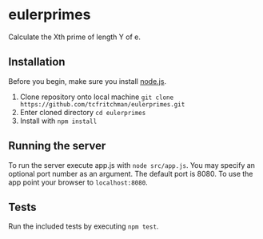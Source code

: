 # eulerprimes
Calculate the Xth prime of length Y of e.

## Installation
Before you begin, make sure you install [node.js](https://nodejs.org/en/download/).
1. Clone repository onto local machine `git clone https://github.com/tcfritchman/eulerprimes.git`
2. Enter cloned directory `cd eulerprimes`
3. Install with `npm install`

## Running the server
To run the server execute app.js with `node src/app.js`. You may specify an optional port number as an argument.
The default port is 8080. To use the app point your browser to `localhost:8080`.

## Tests
Run the included tests by executing `npm test`.
